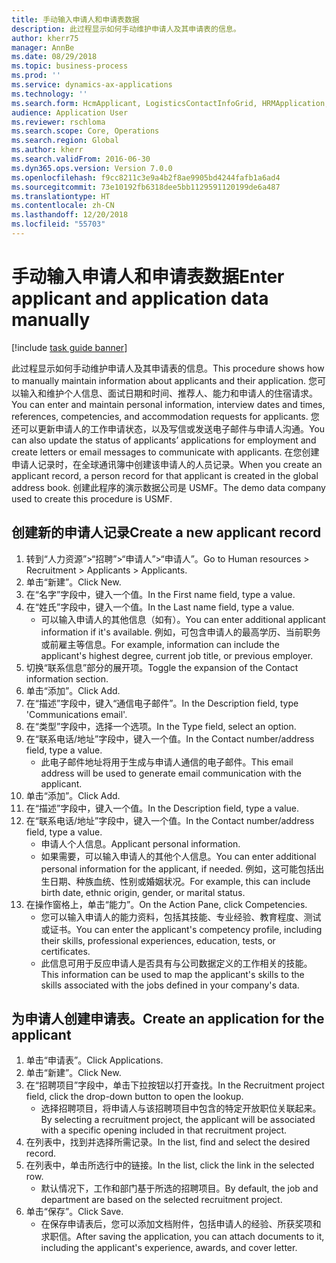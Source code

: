 ```yaml
---
title: 手动输入申请人和申请表数据
description: 此过程显示如何手动维护申请人及其申请表的信息。
author: kherr75
manager: AnnBe
ms.date: 08/29/2018
ms.topic: business-process
ms.prod: ''
ms.service: dynamics-ax-applications
ms.technology: ''
ms.search.form: HcmApplicant, LogisticsContactInfoGrid, HRMApplication,  DirPartyTable
audience: Application User
ms.reviewer: rschloma
ms.search.scope: Core, Operations
ms.search.region: Global
ms.author: kherr
ms.search.validFrom: 2016-06-30
ms.dyn365.ops.version: Version 7.0.0
ms.openlocfilehash: f9cc8211c3e9a4b2f8ae9905bd4244fafb1a6ad4
ms.sourcegitcommit: 73e10192fb6318dee5bb1129591120199de6a487
ms.translationtype: HT
ms.contentlocale: zh-CN
ms.lasthandoff: 12/20/2018
ms.locfileid: "55703"
---
```

# <a name="enter-applicant-and-application-data-manually"></a><span data-ttu-id="7bd2b-103">手动输入申请人和申请表数据</span><span class="sxs-lookup"><span data-stu-id="7bd2b-103">Enter applicant and application data manually</span></span>

[!include [task guide banner](../../includes/task-guide-banner.md)]

<span data-ttu-id="7bd2b-104">此过程显示如何手动维护申请人及其申请表的信息。</span><span class="sxs-lookup"><span data-stu-id="7bd2b-104">This procedure shows how to manually maintain information about applicants and their application.</span></span>   <span data-ttu-id="7bd2b-105">您可以输入和维护个人信息、面试日期和时间、推荐人、能力和申请人的住宿请求。</span><span class="sxs-lookup"><span data-stu-id="7bd2b-105">You can enter and maintain personal information, interview dates and times, references, competencies, and accommodation requests for applicants.</span></span> <span data-ttu-id="7bd2b-106">您还可以更新申请人的工作申请状态，以及写信或发送电子邮件与申请人沟通。</span><span class="sxs-lookup"><span data-stu-id="7bd2b-106">You can also update the status of applicants’ applications for employment and create letters or email messages to communicate with applicants.</span></span> <span data-ttu-id="7bd2b-107">在您创建申请人记录时，在全球通讯簿中创建该申请人的人员记录。</span><span class="sxs-lookup"><span data-stu-id="7bd2b-107">When you create an applicant record, a person record for that applicant is created in the global address book.</span></span>       <span data-ttu-id="7bd2b-108">创建此程序的演示数据公司是 USMF。</span><span class="sxs-lookup"><span data-stu-id="7bd2b-108">The demo data company used to create this procedure is USMF.</span></span>


## <a name="create-a-new-applicant-record"></a><span data-ttu-id="7bd2b-109">创建新的申请人记录</span><span class="sxs-lookup"><span data-stu-id="7bd2b-109">Create a new applicant record</span></span>
1. <span data-ttu-id="7bd2b-110">转到“人力资源”>“招聘”>“申请人”>“申请人”。</span><span class="sxs-lookup"><span data-stu-id="7bd2b-110">Go to Human resources > Recruitment > Applicants > Applicants.</span></span>
2. <span data-ttu-id="7bd2b-111">单击“新建”。</span><span class="sxs-lookup"><span data-stu-id="7bd2b-111">Click New.</span></span>
3. <span data-ttu-id="7bd2b-112">在“名字”字段中，键入一个值。</span><span class="sxs-lookup"><span data-stu-id="7bd2b-112">In the First name field, type a value.</span></span>
4. <span data-ttu-id="7bd2b-113">在“姓氏”字段中，键入一个值。</span><span class="sxs-lookup"><span data-stu-id="7bd2b-113">In the Last name field, type a value.</span></span>
    * <span data-ttu-id="7bd2b-114">可以输入申请人的其他信息（如有）。</span><span class="sxs-lookup"><span data-stu-id="7bd2b-114">You can enter additional applicant information if it's available.</span></span> <span data-ttu-id="7bd2b-115">例如，可包含申请人的最高学历、当前职务或前雇主等信息。</span><span class="sxs-lookup"><span data-stu-id="7bd2b-115">For example, information can include the applicant's highest degree, current job title, or previous employer.</span></span>  
5. <span data-ttu-id="7bd2b-116">切换“联系信息”部分的展开项。</span><span class="sxs-lookup"><span data-stu-id="7bd2b-116">Toggle the expansion of the Contact information section.</span></span>
6. <span data-ttu-id="7bd2b-117">单击“添加”。</span><span class="sxs-lookup"><span data-stu-id="7bd2b-117">Click Add.</span></span>
7. <span data-ttu-id="7bd2b-118">在“描述”字段中，键入“通信电子邮件”。</span><span class="sxs-lookup"><span data-stu-id="7bd2b-118">In the Description field, type 'Communications email'.</span></span>
8. <span data-ttu-id="7bd2b-119">在“类型”字段中，选择一个选项。</span><span class="sxs-lookup"><span data-stu-id="7bd2b-119">In the Type field, select an option.</span></span>
9. <span data-ttu-id="7bd2b-120">在“联系电话/地址”字段中，键入一个值。</span><span class="sxs-lookup"><span data-stu-id="7bd2b-120">In the Contact number/address field, type a value.</span></span>
    * <span data-ttu-id="7bd2b-121">此电子邮件地址将用于生成与申请人通信的电子邮件。</span><span class="sxs-lookup"><span data-stu-id="7bd2b-121">This email address will be used to generate email communication with the applicant.</span></span>  
10. <span data-ttu-id="7bd2b-122">单击“添加”。</span><span class="sxs-lookup"><span data-stu-id="7bd2b-122">Click Add.</span></span>
11. <span data-ttu-id="7bd2b-123">在“描述”字段中，键入一个值。</span><span class="sxs-lookup"><span data-stu-id="7bd2b-123">In the Description field, type a value.</span></span>
12. <span data-ttu-id="7bd2b-124">在“联系电话/地址”字段中，键入一个值。</span><span class="sxs-lookup"><span data-stu-id="7bd2b-124">In the Contact number/address field, type a value.</span></span>
    * <span data-ttu-id="7bd2b-125">申请人个人信息。</span><span class="sxs-lookup"><span data-stu-id="7bd2b-125">Applicant personal information.</span></span>  
    * <span data-ttu-id="7bd2b-126">如果需要，可以输入申请人的其他个人信息。</span><span class="sxs-lookup"><span data-stu-id="7bd2b-126">You can enter additional personal information for the applicant, if needed.</span></span> <span data-ttu-id="7bd2b-127">例如，这可能包括出生日期、种族血统、性别或婚姻状况。</span><span class="sxs-lookup"><span data-stu-id="7bd2b-127">For example, this can include birth date, ethnic origin, gender, or marital status.</span></span>  
13. <span data-ttu-id="7bd2b-128">在操作窗格上，单击“能力”。</span><span class="sxs-lookup"><span data-stu-id="7bd2b-128">On the Action Pane, click Competencies.</span></span>
    * <span data-ttu-id="7bd2b-129">您可以输入申请人的能力资料，包括其技能、专业经验、教育程度、测试或证书。</span><span class="sxs-lookup"><span data-stu-id="7bd2b-129">You can enter the applicant's competency profile, including their skills, professional experiences, education, tests, or certificates.</span></span>  
    * <span data-ttu-id="7bd2b-130">此信息可用于反应申请人是否具有与公司数据定义的工作相关的技能。</span><span class="sxs-lookup"><span data-stu-id="7bd2b-130">This information can be used to map the applicant's skills to the skills associated with the jobs defined in your company's data.</span></span>   

## <a name="create-an-application-for-the-applicant"></a><span data-ttu-id="7bd2b-131">为申请人创建申请表。</span><span class="sxs-lookup"><span data-stu-id="7bd2b-131">Create an application for the applicant</span></span>
1. <span data-ttu-id="7bd2b-132">单击“申请表”。</span><span class="sxs-lookup"><span data-stu-id="7bd2b-132">Click Applications.</span></span>
2. <span data-ttu-id="7bd2b-133">单击“新建”。</span><span class="sxs-lookup"><span data-stu-id="7bd2b-133">Click New.</span></span>
3. <span data-ttu-id="7bd2b-134">在“招聘项目”字段中，单击下拉按钮以打开查找。</span><span class="sxs-lookup"><span data-stu-id="7bd2b-134">In the Recruitment project field, click the drop-down button to open the lookup.</span></span>
    * <span data-ttu-id="7bd2b-135">选择招聘项目，将申请人与该招聘项目中包含的特定开放职位关联起来。</span><span class="sxs-lookup"><span data-stu-id="7bd2b-135">By selecting a recruitment project, the applicant will be associated with a specific opening included in that recruitment project.</span></span>  
4. <span data-ttu-id="7bd2b-136">在列表中，找到并选择所需记录。</span><span class="sxs-lookup"><span data-stu-id="7bd2b-136">In the list, find and select the desired record.</span></span>
5. <span data-ttu-id="7bd2b-137">在列表中，单击所选行中的链接。</span><span class="sxs-lookup"><span data-stu-id="7bd2b-137">In the list, click the link in the selected row.</span></span>
    * <span data-ttu-id="7bd2b-138">默认情况下，工作和部门基于所选的招聘项目。</span><span class="sxs-lookup"><span data-stu-id="7bd2b-138">By default, the job and department are based on the selected recruitment project.</span></span>  
6. <span data-ttu-id="7bd2b-139">单击“保存”。</span><span class="sxs-lookup"><span data-stu-id="7bd2b-139">Click Save.</span></span>
    * <span data-ttu-id="7bd2b-140">在保存申请表后，您可以添加文档附件，包括申请人的经验、所获奖项和求职信。</span><span class="sxs-lookup"><span data-stu-id="7bd2b-140">After saving the application, you can attach documents to it, including the applicant's experience, awards, and cover letter.</span></span>  

